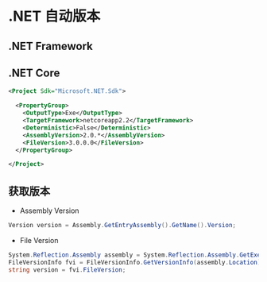 # .NET 自动版本

## .NET Framework 

## .NET Core

```xml
<Project Sdk="Microsoft.NET.Sdk">

  <PropertyGroup>
    <OutputType>Exe</OutputType>
    <TargetFramework>netcoreapp2.2</TargetFramework>
    <Deterministic>False</Deterministic>
    <AssemblyVersion>2.0.*</AssemblyVersion>
    <FileVersion>3.0.0.0</FileVersion>
  </PropertyGroup>

</Project>
```

## 获取版本

* Assembly Version

```csharp
Version version = Assembly.GetEntryAssembly().GetName().Version;
```

* File Version

```csharp
System.Reflection.Assembly assembly = System.Reflection.Assembly.GetExecutingAssembly();
FileVersionInfo fvi = FileVersionInfo.GetVersionInfo(assembly.Location);
string version = fvi.FileVersion;
```

[1]: https://github.com/dotnet/sdk/issues/1098 "Question: How to version dotnet core assemblies"
[2]: https://stackoverflow.com/questions/909555/how-can-i-get-the-assembly-file-version "How can I get the assembly file version"
